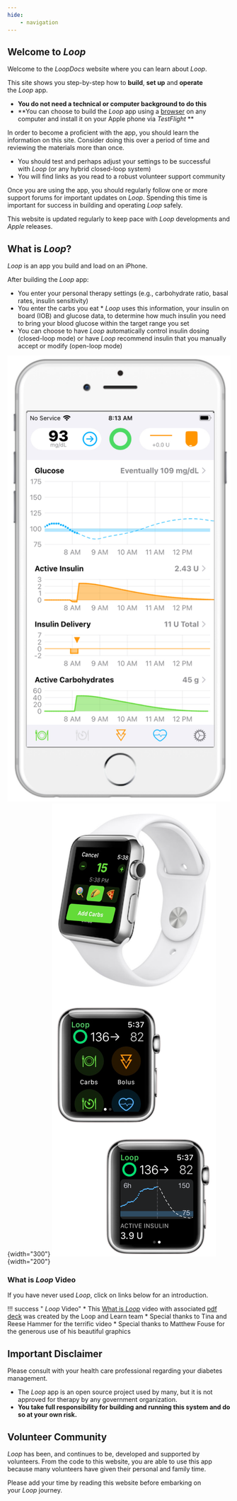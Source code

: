 ```yaml
---
hide:
    - navigation
---
```


## Welcome to&nbsp;_<span translate="no">Loop</span>_

Welcome to the *LoopDocs* website where you can learn about&nbsp;_<span translate="no">Loop</span>_.

This site shows you step-by-step how to **build**, **set up** and **operate** the&nbsp;_<span translate="no">Loop</span>_&nbsp;app.

* **You do not need a technical or computer background to do this**
* **You can choose to build the&nbsp;_<span translate="no">Loop</span>_&nbsp;app using a [browser](gh-actions/gh-overview.md) on any computer and install it on your Apple phone via *TestFlight* **

In order to become a proficient with the app, you should learn the information on this site. Consider doing this over a period of time and reviewing the materials more than once.

* You should test and perhaps adjust your settings to be successful with&nbsp;_<span translate="no">Loop</span>_&nbsp;(or any hybrid closed-loop system)
* You will find links as you read to a robust volunteer support community

Once you are using the app, you should regularly follow one or more support forums for important updates on&nbsp;_<span translate="no">Loop</span>_. Spending this time is important for success in building and operating&nbsp;_<span translate="no">Loop</span>_&nbsp;safely.

This website is updated regularly to keep pace with&nbsp;_<span translate="no">Loop</span>_&nbsp;developments and *Apple* releases.

## What is&nbsp;_<span translate="no">Loop</span>_?

_<span translate="no">Loop</span>_&nbsp;is an app you build and load on an iPhone.

After building the&nbsp;_<span translate="no">Loop</span>_&nbsp;app:

* You enter your personal therapy settings (e.g., carbohydrate ratio, basal rates, insulin sensitivity)
* You enter the carbs you eat
*&nbsp;_<span translate="no">Loop</span>_&nbsp;uses this information, your insulin on board (IOB) and glucose data, to determine how much insulin you need to bring your blood glucose within the target range you set
* You can choose to have&nbsp;_<span translate="no">Loop</span>_&nbsp;automatically control insulin dosing (closed-loop mode) or have&nbsp;_<span translate="no">Loop</span>_&nbsp;recommend insulin that you manually accept or modify (open-loop mode)

![Loop main display on phone](img/phone-loop-3.svg){width="300"}
![Loop watch screen on watch](img/watch-loop-3.svg){width="200"}

### What is&nbsp;_<span translate="no">Loop</span>_&nbsp;Video

If you have never used&nbsp;_<span translate="no">Loop</span>_, click on links below for an introduction.

!!! success "&nbsp;_<span translate="no">Loop</span>_&nbsp;Video"
    * This [What is&nbsp;_<span translate="no">Loop</span>_](https://youtu.be/64qhgnmkyAE) video with associated [pdf deck](http://www.loopandlearn.org/wp-content/uploads/2021/05/What-is-Loop.pdf) was created by the&nbsp;<span translate="no">Loop and Learn</span>&nbsp;team
    * Special thanks to Tina and Reese Hammer for the terrific video
    * Special thanks to Matthew Fouse for the generous use of his beautiful graphics

## Important Disclaimer

Please consult with your health care professional regarding your diabetes management.

* The&nbsp;_<span translate="no">Loop</span>_&nbsp;app is an open source project used by many, but it is not approved for therapy by any government organization.
* **You take full responsibility for building and running this system and do so at your own risk.**

## Volunteer Community

_<span translate="no">Loop</span>_&nbsp;has been, and continues to be, developed and supported by volunteers. From the code to this website, you are able to use this app because many volunteers have given their personal and family time.

Please add your time by reading this website before embarking on your&nbsp;_<span translate="no">Loop</span>_&nbsp;journey.

